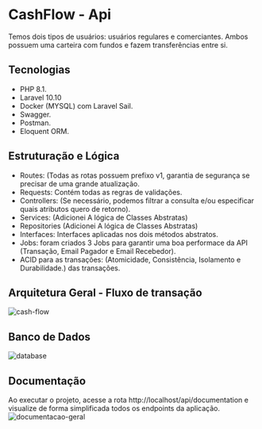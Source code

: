 # CashFlow - Api

Temos dois tipos de usuários: usuários regulares e comerciantes. Ambos possuem uma carteira com fundos e fazem transferências entre si.

## Tecnologias

- PHP 8.1.
- Laravel 10.10
- Docker (MYSQL) com Laravel Sail.
- Swagger.
- Postman.
- Eloquent ORM.

## Estruturação e Lógica
- Routes: (Todas as rotas possuem prefixo v1, garantia de segurança se precisar de uma grande atualização.
- Requests: Contém todas as regras de validações.
- Controllers: (Se necessário, podemos filtrar a consulta e/ou especificar quais atributos quero de retorno).
- Services: (Adicionei A lógica de Classes Abstratas)
- Repositories (Adicionei A lógica de Classes Abstratas)
- Interfaces: Interfaces aplicadas nos dois métodos abstratos.
- Jobs: foram criados 3 Jobs para garantir uma boa performace da API (Transação, Email Pagador e Email Recebedor).
- ACID para as transações: (Atomicidade, Consistência, Isolamento e Durabilidade.) das transações.

## Arquitetura Geral - Fluxo de transação
![cash-flow](https://github.com/gustavocamalionti/cash-flow-api/assets/54083715/1e021c9a-1dd0-4b28-9772-9c7df9808eb2)

## Banco de Dados
![database](https://github.com/gustavocamalionti/cash-flow-api/assets/54083715/20b13986-249e-4117-94ee-5b2f7dc5dbf4)

## Documentação
Ao executar o projeto, acesse a rota http://localhost/api/documentation e visualize de forma simplificada todos os endpoints da aplicação.
![documentacao-geral](https://github.com/gustavocamalionti/cash-flow-api/assets/54083715/2a58a697-12aa-4f7b-a870-0879be3620b0)

